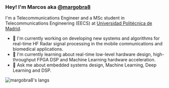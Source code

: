 ### Hey! I'm Marcos aka [@margobra8](https://me.marquitos.space)

I'm a Telecommunications Engineer and a MSc student in Telecommunications Engineering (EECS) at [Universidad Politécnica de Madrid](https://upm.es).

- 🔭 I'm currently working on developing new systems and algorithms for real-time HF Radar signal processing in the mobile communications and biomedical applications.
- 🌱 I'm currently learning about real-time low-level hardware design, high-throughput FPGA DSP and Machine Learning hardware acceleration.
- 💬 Ask me about embedded systems design, Machine Learning, Deep Learning and DSP.

![margobra8's langs](https://github-readme-stats.vercel.app/api/top-langs?username=margobra8&count_private=true&show_icons=true&theme=transparent&layout=compact&langs_count=6&custom_title=My%20Most%20Used%20Programming%20Languages&card_width=332)
